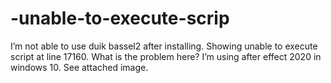 # -unable-to-execute-scrip
I’m not able to use duik bassel2 after installing. Showing unable to execute script at line 17160. What is the problem here? I’m using after effect 2020 in windows 10. See attached image.
